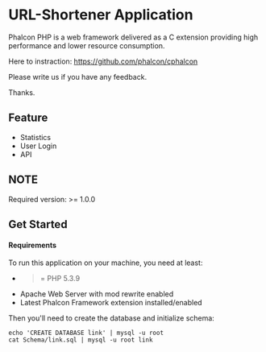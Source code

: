 URL-Shortener Application
================

Phalcon PHP is a web framework delivered as a C extension providing high
performance and lower resource consumption.

Here to instraction: https://github.com/phalcon/cphalcon

Please write us if you have any feedback.

Thanks.

Feature
----
* Statistics
* User Login
* API


NOTE
----

Required version: >= 1.0.0

Get Started
-----------

#### Requirements

To run this application on your machine, you need at least:

* >= PHP 5.3.9
* Apache Web Server with mod rewrite enabled
* Latest Phalcon Framework extension installed/enabled

Then you'll need to create the database and initialize schema:

    echo 'CREATE DATABASE link' | mysql -u root
    cat Schema/link.sql | mysql -u root link

